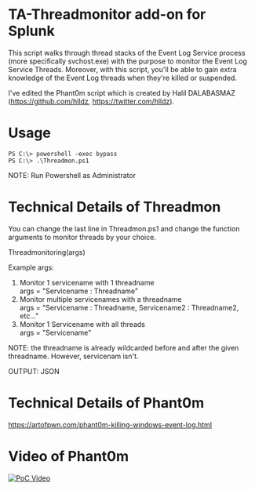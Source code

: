 # TA-Threadmonitor add-on for Splunk
This script walks through thread stacks of the Event Log Service process (more specifically svchost.exe) with the purpose to monitor the Event Log Service Threads. Moreover, with this script, you'll be able to gain extra knowledge of the Event Log threads when they're killed or suspended. 

I've edited the Phant0m script which is created by Halil DALABASMAZ (https://github.com/hlldz, https://twitter.com/hlldz).

# Usage

```
PS C:\> powershell -exec bypass
PS C:\> .\Threadmon.ps1

```
NOTE: Run Powershell as Administrator

# Technical Details of Threadmon
You can change the last line in Threadmon.ps1 and change the function arguments to monitor threads by your choice.

Threadmonitoring(args)

Example args:
1. Monitor 1 servicename with 1 threadname
<br />args = "Servicename : Threadname"
2. Monitor multiple servicenames with a threadname
<br />args = "Servicename : Threadname, Servicename2 : Threadname2, etc..."
3. Monitor 1 Servicename with all threads
<br />args = "Servicename"

NOTE: the threadname is already wildcarded before and after the given threadname. However, servicenam isn't.

OUTPUT: JSON

# Technical Details of Phant0m
https://artofpwn.com/phant0m-killing-windows-event-log.html

# Video of Phant0m
[![PoC Video](https://i.ytimg.com/vi/PF0-tZWCmpc/maxresdefault.jpg)](https://www.youtube.com/watch?v=PF0-tZWCmpc)


